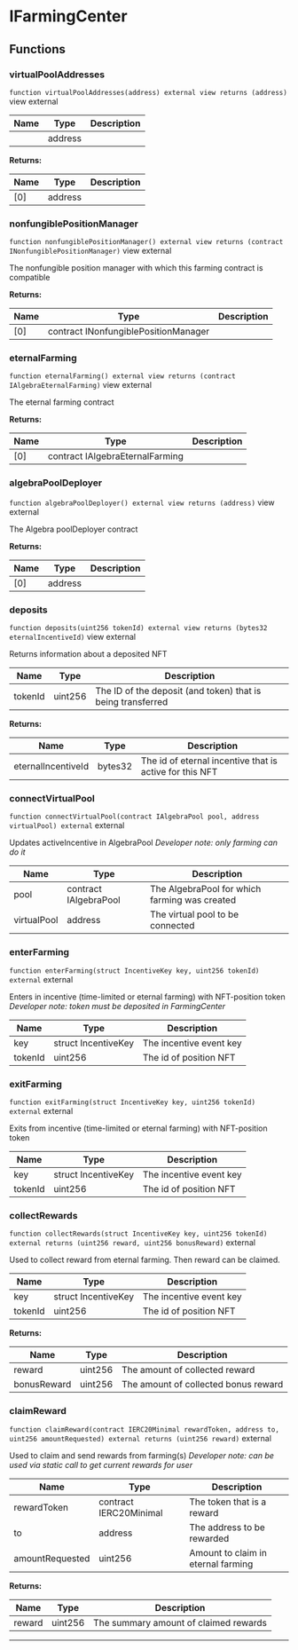

# IFarmingCenter










## Functions
### virtualPoolAddresses


`function virtualPoolAddresses(address) external view returns (address)` view external





| Name | Type | Description |
| ---- | ---- | ----------- |
|  | address |  |

**Returns:**

| Name | Type | Description |
| ---- | ---- | ----------- |
| [0] | address |  |

### nonfungiblePositionManager


`function nonfungiblePositionManager() external view returns (contract INonfungiblePositionManager)` view external

The nonfungible position manager with which this farming contract is compatible




**Returns:**

| Name | Type | Description |
| ---- | ---- | ----------- |
| [0] | contract INonfungiblePositionManager |  |

### eternalFarming


`function eternalFarming() external view returns (contract IAlgebraEternalFarming)` view external

The eternal farming contract




**Returns:**

| Name | Type | Description |
| ---- | ---- | ----------- |
| [0] | contract IAlgebraEternalFarming |  |

### algebraPoolDeployer


`function algebraPoolDeployer() external view returns (address)` view external

The Algebra poolDeployer contract




**Returns:**

| Name | Type | Description |
| ---- | ---- | ----------- |
| [0] | address |  |

### deposits


`function deposits(uint256 tokenId) external view returns (bytes32 eternalIncentiveId)` view external

Returns information about a deposited NFT



| Name | Type | Description |
| ---- | ---- | ----------- |
| tokenId | uint256 | The ID of the deposit (and token) that is being transferred |

**Returns:**

| Name | Type | Description |
| ---- | ---- | ----------- |
| eternalIncentiveId | bytes32 | The id of eternal incentive that is active for this NFT |

### connectVirtualPool


`function connectVirtualPool(contract IAlgebraPool pool, address virtualPool) external`  external

Updates activeIncentive in AlgebraPool
*Developer note: only farming can do it*



| Name | Type | Description |
| ---- | ---- | ----------- |
| pool | contract IAlgebraPool | The AlgebraPool for which farming was created |
| virtualPool | address | The virtual pool to be connected |


### enterFarming


`function enterFarming(struct IncentiveKey key, uint256 tokenId) external`  external

Enters in incentive (time-limited or eternal farming) with NFT-position token
*Developer note: token must be deposited in FarmingCenter*



| Name | Type | Description |
| ---- | ---- | ----------- |
| key | struct IncentiveKey | The incentive event key |
| tokenId | uint256 | The id of position NFT |


### exitFarming


`function exitFarming(struct IncentiveKey key, uint256 tokenId) external`  external

Exits from incentive (time-limited or eternal farming) with NFT-position token



| Name | Type | Description |
| ---- | ---- | ----------- |
| key | struct IncentiveKey | The incentive event key |
| tokenId | uint256 | The id of position NFT |


### collectRewards


`function collectRewards(struct IncentiveKey key, uint256 tokenId) external returns (uint256 reward, uint256 bonusReward)`  external

Used to collect reward from eternal farming. Then reward can be claimed.



| Name | Type | Description |
| ---- | ---- | ----------- |
| key | struct IncentiveKey | The incentive event key |
| tokenId | uint256 | The id of position NFT |

**Returns:**

| Name | Type | Description |
| ---- | ---- | ----------- |
| reward | uint256 | The amount of collected reward |
| bonusReward | uint256 | The amount of collected  bonus reward |

### claimReward


`function claimReward(contract IERC20Minimal rewardToken, address to, uint256 amountRequested) external returns (uint256 reward)`  external

Used to claim and send rewards from farming(s)
*Developer note: can be used via static call to get current rewards for user*



| Name | Type | Description |
| ---- | ---- | ----------- |
| rewardToken | contract IERC20Minimal | The token that is a reward |
| to | address | The address to be rewarded |
| amountRequested | uint256 | Amount to claim in eternal farming |

**Returns:**

| Name | Type | Description |
| ---- | ---- | ----------- |
| reward | uint256 | The summary amount of claimed rewards |





---

